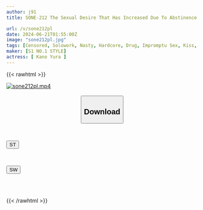 ```yaml
---
author: j91
title: SONE-212 The Sexual Desire That Has Increased Due To Abstinence Is Amplified With Aphrodisiacs, And When She Is Horny In A Muddy State, She Is High On Aphrodisiacs! A Strange, Unusual And Unique Night Where She Goes Crazy With MAX High Tension While Being Attacked By Sleepiness During A Devilish Late-night Shoot That Makes Her Lose Consciousness Yura Kano

url: /v/sone212pl
date: 2024-06-21T01:55:00Z
image: "sone212pl.jpg"
tags: [Censored, Solowork, Nasty, Hardcore, Drug, Impromptu Sex, Kiss, Acme · Orgasm	]
maker: [S1 NO.1 STYLE]
actress: [ Kano Yura ]
---
```



{{< rawhtml >}}

<div class="video" data-videoid="909oqyo9XJUDW4">
    <a href="javascript:;">
        <img src="/v/sone212pl/sone212pl.jpg" width="WIDTH" height="HEIGHT" alt="sone212pl.mp4" loading="lazy">
    </a>
</div>

<script type="text/javascript" src="https://j91.asia/asset/on-demand-st.js"></script>

<br>
  <link rel="stylesheet" href="https://j91.asia/asset/bs5.css">
  
  <center>
  <button class="btn btn-primary" type="button" data-bs-toggle="collapse" data-bs-target=".multi-collapse" aria-expanded="false" aria-controls="multiCollapseExample1 multiCollapseExample2"><h2>Download</h2></button></center>
</p>
<div class="row">
  <div class="col">
    <div class="collapse multi-collapse" id="multiCollapseExample1">
      <div class="card card-body">
	      	      <br>
<div class="buttons">  
<p><a href="/v/sone212pl/st.html" target="_blank"><button class="btn-hover color-3"><i class="fa fa-download"></i> ST</button></a></p></div>
    </div>
  </div>
</div>
  <div class="col">
    <div class="collapse multi-collapse" id="multiCollapseExample2">
      <div class="card card-body">
	      <br>
<div class="buttons">
<p><a href="/v/sone212pl/sw.html" target="_blank"><button class="btn-hover color-2"><i class="fa fa-download"></i> SW</button></a></p></div>
<br><br>
      </div>
    </div>
  </div>
</div>

{{< /rawhtml >}}